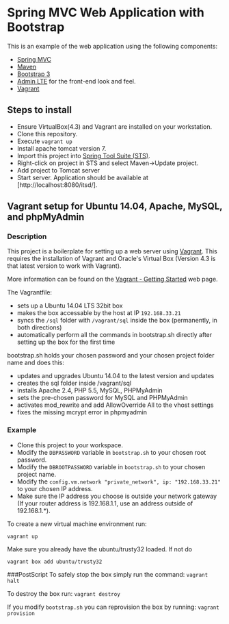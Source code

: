 # Spring MVC Web Application with Bootstrap
This is an example of the web application using the following components:
* [Spring MVC](http://docs.spring.io/spring/docs/current/spring-framework-reference/html/mvc.html)
* [Maven](http://maven.apache.org/)
* [Bootstrap 3](http://getbootstrap.com/)
* [Admin LTE](https://almsaeedstudio.com/preview) for the front-end look and feel.
* [Vagrant](http://www.vagrantup.com)

## Steps to install
* Ensure VirtualBox(4.3) and Vagrant are installed on your workstation.
* Clone this repository.
* Execute ```vagrant up```
* Install apache tomcat version 7.
* Import this project into [Spring Tool Suite (STS)](https://spring.io/tools).
* Right-click on project in STS and select Maven->Update project.
* Add project to Tomcat server
* Start server.  Application should be available at [http://localhost:8080/itsd/].

## Vagrant setup for Ubuntu 14.04, Apache, MySQL, and phpMyAdmin

### Description
This project is a boilerplate for setting up a web server using [Vagrant](http://www.vagrantup.com).  This requires the installation of Vagrant
and Oracle's Virtual Box (Version 4.3 is that latest version to work with Vagrant).

More information can be found on the [Vagrant - Getting Started](https://www.vagrantup.com/docs/getting-started/) web page.

The Vagrantfile:
* sets up a Ubuntu 14.04 LTS 32bit box
* makes the box accessable by the host at IP ```192.168.33.21```
* syncs the ```/sql``` folder with ```/vagrant/sql``` inside the box (permanently, in both directions)
* automatically perform all the commands in bootstrap.sh directly after setting up the box for the first time

bootstrap.sh holds your chosen password and your chosen project folder name and does this:

* updates and upgrades Ubuntu 14.04 to the latest version and updates
* creates the sql folder inside /vagrant/sql
* installs Apache 2.4, PHP 5.5, MySQL, PHPMyAdmin
* sets the pre-chosen password for MySQL and PHPMyAdmin
* activates mod_rewrite and add AllowOverride All to the vhost settings
* fixes the missing mcrypt error in phpmyadmin

### Example
* Clone this project to your workspace. 
* Modify the ```DBPASSWORD``` variable in ```bootstrap.sh``` to your chosen root password. 
* Modify the ```DBROOTPASSWORD``` variable in ```bootstrap.sh``` to your chosen project name. 
* Modify the ```config.vm.network "private_network", ip: "192.168.33.21"``` to your chosen IP address.
* Make sure the IP address you choose is outside your network gateway (If your router address is 192.168.1.1, use an address outside of 192.168.1.*).

To create a new virtual machine environment run:
```
vagrant up
```

Make sure you already have the ubuntu/trusty32 loaded.  If not do
```
vagrant box add ubuntu/trusty32
```

###PostScript
To safely stop the box simply run the command:
```vagrant halt```

To destroy the box run:
```vagrant destroy```

If you modify ```bootstrap.sh``` you can reprovision the box by running:
```vagrant provision```

